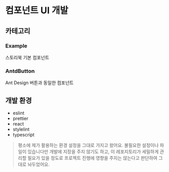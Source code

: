 # 컴포넌트 UI 개발

## 카테고리

### Example

스토리북 기본 컴포넌트

### AntdButton

Ant Design 버튼과 동일한 컴포넌트

## 개발 환경

- eslint
- prettier
- react
- stylelint
- typescript

> 평소에 제가 활용하는 환경 설정을 그대로 가지고 왔어요. 불필요한 설정이나 파일이 있습니다만 개발에 지장을 주지 않기도 하고, 이 레포지토리가 세밀하게 관리할 필요가 있을 정도로 프로젝트 진행에 영향을 주지는 않는다고 판단하여 그대로 놔두었어요.
